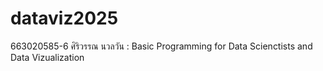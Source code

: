 # dataviz2025
663020585-6 ศิริวรรณ นวลวัน :  Basic Programming for Data Scienctists and Data Vizualization
